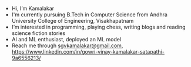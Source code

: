 - Hi, I’m Kamalakar
- I'm currently pursuing B.Tech in Computer Science from Andhra University College of Engineering, Visakhapatnam
- I’m interested in programming, playing chess, writing blogs and reading science fiction stories
- AI and ML enthusiast, deployed an ML model
- Reach me through sgvkamalakar@gmail.com, https://www.linkedin.com/in/gowri-vinay-kamalakar-satapathi-9a6556213/
